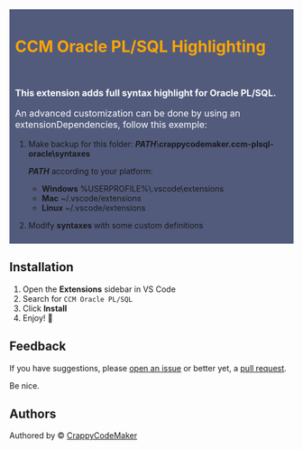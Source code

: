 <div style="background: #525B7C;"><div style="padding: 10px"><h1 style="font-weight: bold; color: orange">CCM Oracle PL/SQL Highlighting </h1></div></div>

<div style="background: #525B7C;">
<div style="padding: 10px">
<p style="font-size: 16px; font-weight: bold; color: white">This extension adds full syntax highlight for Oracle PL/SQL.</p>
<p style="font-size: 16px; color: white;">
An advanced customization can be done by using an extensionDependencies, follow this exemple:

1. Make backup for this folder: **_PATH_**\\**crappycodemaker.ccm-plsql-oracle\syntaxes**

    **_PATH_** according to your platform:

    - **Windows** %USERPROFILE%\\.vscode\extensions
    - **Mac** ~/.vscode/extensions
    - **Linux** ~/.vscode/extensions

2. Modify **syntaxes** with some custom definitions
 </p>
 </div>
 </div>

## Installation

1. Open the **Extensions** sidebar in VS Code
1. Search for `CCM Oracle PL/SQL`
1. Click **Install**
1. Enjoy! 🎉

## Feedback

If you have suggestions, please [open an issue](https://github.com/CrappyCodeMaker/CCM-OraclePLSQL/issues) or better yet, a [pull request](https://github.com/CrappyCodeMaker/CCM-OraclePLSQL/pulls).

Be nice.

## Authors

Authored by © [CrappyCodeMaker](https://github.com/CrappyCodeMaker)
